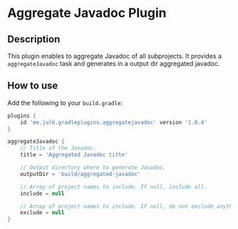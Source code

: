 # Aggregate Javadoc Plugin

## Description

This plugin enables to aggregate Javadoc of all subprojects.
It provides a `aggregateJavadoc` task and generates in a output dir aggregated javadoc.

## How to use

Add the following to your `build.gradle`:

```groovy
plugins {
    id 'me.julb.gradleplugins.aggregatejavadoc' version '1.0.4'
}

aggregateJavadoc {
    // Title of the Javadoc.
    title = 'Aggregated Javadoc title'

    // Output directory where to generate Javadoc.
    outputDir = 'build/aggregated-javadoc'

    // Array of project names to include. If null, include all.
    include = null

    // Array of project names to include. If null, do not exclude anything.
    exclude = null
}
```
